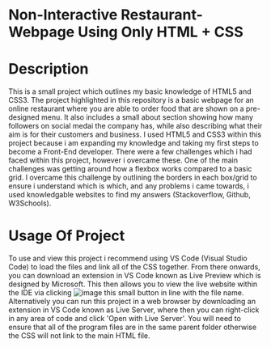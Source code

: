 # Non-Interactive Restaurant-Webpage Using Only HTML + CSS

# Description
This is a small project which outlines my basic knowledge of HTML5 and CSS3. The project highlighted in this repository is a basic webpage for an online restaurant where you are able to order food that are shown on a pre-designed menu. It also includes a small about section showing how many followers on social medai the company has, while also describing what their aim is for their customers and business.
I used HTML5 and CSS3 within this project because i am expanding my knowledge and taking my first steps to become a Front-End developer. 
There were a few challenges which i had faced within this project, however i overcame these. One of the main challenges was getting around how a flexbox works compared to a basic grid. I overcame this challenge by outlining the borders in each box/grid to ensure i understand which is which, and any problems i came towards, i used knowledgable websites to find my answers (Stackoverflow, Github, W3Schools).

# Usage Of Project
To use and view this project i recommend using VS Code (Visual Studio Code) to load the files and link all of the CSS together. From there onwards, you can download an extension in VS Code known as Live Preview which is designed by Microsoft. This then allows you to view the live website within the IDE via clicking ![image](https://github.com/TPlatts04/Restaurant-Webpage/assets/67462990/4216500f-f4ef-4113-b951-ba7f900527c7) this small button in line with the file name.
Alternatively you can run this project in a web browser by downloading an extension in VS Code known as Live Server, where then you can right-click in any area of code and click 'Open with Live Server'.
You will need to ensure that all of the program files are in the same parent folder otherwise the CSS will not link to the main HTML file.
